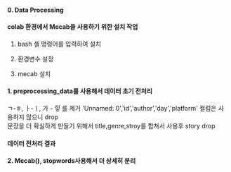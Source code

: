#### 0. Data Processing

#### colab 환경에서 Mecab을 사용하기 위한 설치 작업

1. bash 셸 명령어를 입력하여 설치

2. 환경변수 설정

3. mecab 설치

#### 1. preprocessing_data를 사용해서 데이터 초기 전처리
ㄱ-ㅎ, ㅏ-ㅣ, 가 - 힣 를 제거
'Unnamed: 0','id','author','day','platform' 컬럼은 사용하지 않으니 drop  
문장을 더 확실하게 만들기 위해서 title,genre,stroy를 합쳐서 사용후 story drop

#### 데이터 전처리 결과


#### 2. Mecab(), stopwords사용해서 더 상세히 분리


